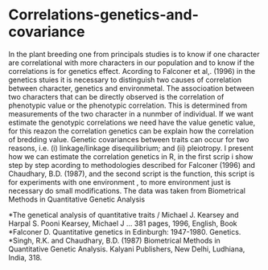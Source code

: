 # Correlations-genetics-and-covariance
In the plant breeding one from principals studies is to know if one character are correlational with more characters in our population and  to know 
 if the correlations is for  genetics effect. Acording to  Falconer et al,. (1996) in the genetics stuies  it is necessary
 to distinguish two causes of correlation between character, genetics and 
 environmetal.
 The associoation between two characters that can be directly observed is the 
 correlation of phenotypic value or the phenotypic correlation. This is determined from
 measurements of the two character in a nunmber of individual. If we want  estimate the genotypic  correlations
  we need have the value genetic value, for this reazon the correlation genetics can be explain how
  the correlation of bredding value. Genetic covariances between traits can occur for two reasons, i.e.
(i) linkage/linkage disequilibrium; and (ii) pleiotropy.
I present how we can estimate the correlation genetics in R, in the first scrip i show step by step
acording  to methodologies described for Falconer (1996) and Chaudhary, B.D. (1987),
and the second script is the function, this script is for experiments with one environment , to more
environment just is necessary do small modifications. The data was taken from Biometrical Methods in Quantitative Genetic Analysis

*The genetical analysis of quantitative traits / Michael J. Kearsey and Harpal S. Pooni Kearsey, Michael J ... 381 pages, 1996, English, Book
*Falconer D. Quantitative genetics in Edinburgh: 1947-1980. Genetics.
*Singh, R.K. and Chaudhary, B.D. (1987) Biometrical Methods in Quantitative Genetic Analysis. Kalyani Publishers, New Delhi, Ludhiana, India, 318.
